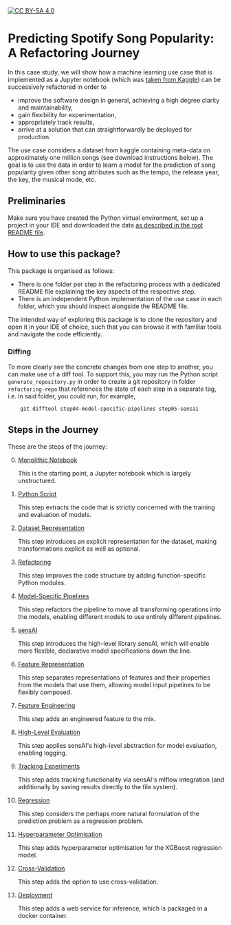 
[![CC BY-SA 4.0](https://img.shields.io/badge/License-CC_BY--SA_4.0-lightgrey.svg)](https://creativecommons.org/licenses/by-sa/4.0/)

# Predicting Spotify Song Popularity: A Refactoring Journey

In this case study, we will show how a machine learning use case that is implemented
as a Jupyter notebook (which was [taken from Kaggle](https://www.kaggle.com/code/sauravpalekar/spotify-song-popularity-prediction)) can be successively refactored in order to 
 * improve the software design in general, achieving a high degree clarity and maintainability,
 * gain flexibility for experimentation,
 * appropriately track results,
 * arrive at a solution that can straightforwardly be deployed for production.

The use case considers a dataset from kaggle containing meta-data on 
approximately one million songs (see download instructions below).
The goal is to use the data in order to learn a model for the prediction of song 
popularity given other song attributes such as the tempo, the release year, 
the key, the musical mode, etc.

## Preliminaries

Make sure you have created the Python virtual environment, set up a project in your IDE and downloaded the data [as described in the root README file](../README.md#preliminaries).


## How to use this package?

This package is organised as follows:
 * There is one folder per step in the refactoring process with a dedicated README file explaining the key aspects of the respective step.
 * There is an independent Python implementation of the use case in each folder, which you should inspect alongside the README file.  

The intended way of exploring this package is to clone the repository and open it in your IDE of choice, 
such that you can browse it with familiar tools and navigate the code efficiently.

### Diffing

To more clearly see the concrete changes from one step to another, you can make use 
of a diff tool. 
To support this, you may run the Python script 
`generate_repository.py` in order to create a git repository in folder `refactoring-repo` that references 
the state of each step in a separate tag, i.e. in said folder, you could run, for example,
   
        git difftool step04-model-specific-pipelines step05-sensai


## Steps in the Journey

These are the steps of the journey:

 0. [Monolithic Notebook](step00-monolithic-notebook/README.md)
   
    This is the starting point, a Jupyter notebook which is largely unstructured.  
   
 1. [Python Script](step01-python-script/README.md)

    This step extracts the code that is strictly concerned with the training and evaluation of models.

 2. [Dataset Representation](step02-dataset-representation/README.md)

    This step introduces an explicit representation for the dataset, making transformations explicit as well as optional.

 3. [Refactoring](step03-refactoring/README.md)

    This step improves the code structure by adding function-specific Python modules.

 4. [Model-Specific Pipelines](step04-model-specific-pipelines/README.md)

    This step refactors the pipeline to move all transforming operations into the models, enabling different models to use entirely different pipelines.

 5. [sensAI](step05-sensai/README.md)

    This step introduces the high-level library sensAI, which will enable more flexible, declarative model specifications down the line.

 6. [Feature Representation](step06-feature-representation/README.md)

    This step separates representations of features and their properties from the models that use them, allowing
    model input pipelines to be flexibly composed.

 7. [Feature Engineering](step07-feature-engineering/README.md)

    This step adds an engineered feature to the mix.

 8. [High-Level Evaluation](step08-high-level-evaluation/README.md)

    This step applies sensAI's high-level abstraction for model evaluation, enabling logging.

 9. [Tracking Experiments](step09-tracking-experiments/README.md)

    This step adds tracking functionality via sensAI's mlflow integration (and additionally by saving results directly to the file system).

10. [Regression](step10-regression/README.md)

    This step considers the perhaps more natural formulation of the prediction problem as a regression problem.

11. [Hyperparameter Optimisation](step11-hyperopt/README.md)

    This step adds hyperparameter optimisation for the XGBoost regression model.

12. [Cross-Validation](step12-cross-validation/README.md)

    This step adds the option to use cross-validation.

13. [Deployment](step13-deployment/README.md)

    This step adds a web service for inference, which is packaged in a docker container.

